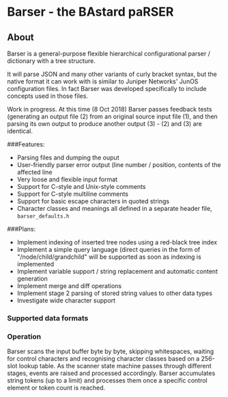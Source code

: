 # Barser - the BAstard paRSER

## About

Barser is a general-purpose flexible hierarchical configurational parser / dictionary with a tree structure.

It will parse JSON and many other variants of curly bracket syntax, but the native format it can work with is similar to Juniper Networks' JunOS configuration files. In fact Barser was developed specifically to include concepts used in those files.

Work in progress. At this time (8 Oct 2018) Barser passes feedback tests (generating an output file (2) from an original source input file (1), and then parsing its own output to produce another output (3) - (2) and (3) are identical.

###Features:

- Parsing files and dumping the ouput
- User-friendly parser error output (line number / position, contents of the affected line
- Very loose and flexible input format
- Support for C-style and Unix-style comments
- Support for C-style multiline comments
- Support for basic escape characters in quoted strings
- Character classes and meanings all defined in a separate header file, `barser_defaults.h`

###Plans:

- Implement indexing of inserted tree nodes using a red-black tree index
- Implement a simple query language (direct queries in the form of "/node/child/grandchild" will be supported as soon as indexing is implemented
- Implement variable support / string replacement and automatic content generation
- Implement merge and diff operations
- Implement stage 2 parsing of stored string values to other data types
- Investigate wide character support

### Supported data formats

### Operation

Barser scans the input buffer byte by byte, skipping whitespaces, waiting for control characters and recognising character classes based on a 256-slot lookup table. As the scanner state machine passes through different stages, events are raised and processed accordingly. Barser accumulates string tokens (up to a limit) and processes them once a specific control element or token count is reached.
